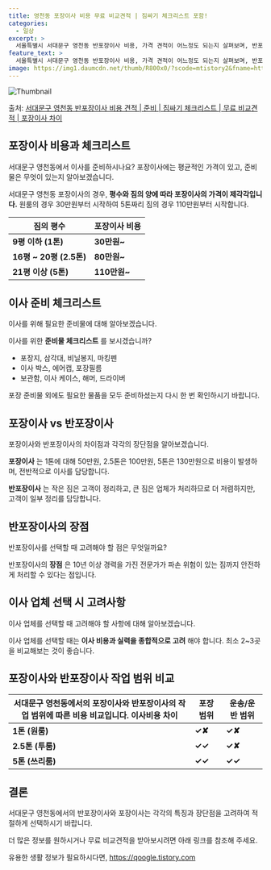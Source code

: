 ```yaml
---
title: 영천동 포장이사 비용 무료 비교견적 | 짐싸기 체크리스트 포함!
categories:
  - 일상
excerpt: >
  서울특별시 서대문구 영천동 반포장이사 비용, 가격 견적이 어느정도 되는지 살펴보며, 반포장이사를 준비함에 있어 짐싸기 준비 체크리스트가 무엇인지 보겠습니다. 마지막으로 포장이사와 차이점을 통해 무료 비교견적으로 어떤 것이 더 합리적인 선택인지 공유 드립니다.서대문구 영천동 포장이사 견적 샘플 보기 👈 클릭서대문구 영천동 포장이사 가격 살펴보기 👈 클릭서대문구 영천동 반포장이사 평균 이사 비용평수서대문구 영천동 평균 이사 비용원룸 이사9평 이하 (1톤)30만원~투룸/쓰리룸 이사16평 ~ 20평 (2.5톤)80만원~쓰리룸 이사21평 (5톤) ~110만원~우리집 무료 이사견적 받기 👈 클릭포장 vs 반포장: 이사 방식별 가장 큰 차이점이사 방식에 따라 포장과 반포장의 가장 큰 차이점을 알아보자.포장이사:..
feature_text: >
  서울특별시 서대문구 영천동 반포장이사 비용, 가격 견적이 어느정도 되는지 살펴보며, 반포장이사를 준비함에 있어 짐싸기 준비 체크리스트가 무엇인지 보겠습니다. 마지막으로 포장이사와 차이점을 통해 무료 비교견적으로 어떤 것이 더 합리적인 선택인지 공유 드립니다.서대문구 영천동 포장이사 견적 샘플 보기 👈 클릭서대문구 영천동 포장이사 가격 살펴보기 👈 클릭서대문구 영천동 반포장이사 평균 이사 비용평수서대문구 영천동 평균 이사 비용원룸 이사9평 이하 (1톤)30만원~투룸/쓰리룸 이사16평 ~ 20평 (2.5톤)80만원~쓰리룸 이사21평 (5톤) ~110만원~우리집 무료 이사견적 받기 👈 클릭포장 vs 반포장: 이사 방식별 가장 큰 차이점이사 방식에 따라 포장과 반포장의 가장 큰 차이점을 알아보자.포장이사:..
image: https://img1.daumcdn.net/thumb/R800x0/?scode=mtistory2&fname=https%3A%2F%2Fblog.kakaocdn.net%2Fdn%2Fp4TO4%2FbtsHbtU1Nh6%2FOw5hGGMp1QnfSju8Iis64K%2Fimg.webp
---
```


![Thumbnail](https://img1.daumcdn.net/thumb/R800x0/?scode=mtistory2&fname=https%3A%2F%2Fblog.kakaocdn.net%2Fdn%2Fp4TO4%2FbtsHbtU1Nh6%2FOw5hGGMp1QnfSju8Iis64K%2Fimg.webp)

<p>출처: <a href="https://qoogle.tistory.com/9915" rel="dofollow">서대문구 영천동 반포장이사 비용 견적 | 준비 | 짐싸기 체크리스트 | 무료 비교견적 | 포장이사 차이</a> </p>

## 포장이사 비용과 체크리스트

서대문구 영천동에서 이사를 준비하시나요? 포장이사에는 평균적인 가격이 있고, 준비물은 무엇이 있는지 알아보겠습니다.

서대문구 영천동 포장이사의 경우, **평수와 짐의 양에 따라 포장이사의 가격이 제각각입니다.** 원룸의 경우 30만원부터 시작하여 5톤짜리
짐의 경우 110만원부터 시작합니다.

**짐의 평수** | **포장이사 비용**  
---|---  
**9평 이하 (1톤)** | **30만원~**  
**16평 ~ 20평 (2.5톤)** | **80만원~**  
**21평 이상 (5톤)** | **110만원~**  
  
## 이사 준비 체크리스트

이사를 위해 필요한 준비물에 대해 알아보겠습니다.

이사를 위한 **준비물 체크리스트** 를 보시겠습니까?

  * 포장지, 삼각대, 비닐봉지, 마킹펜
  * 이사 박스, 에어캡, 포장필름
  * 보관함, 이사 케이스, 해머, 드라이버

포장 준비물 외에도 필요한 물품을 모두 준비하셨는지 다시 한 번 확인하시기 바랍니다.

## 포장이사 vs 반포장이사

포장이사와 반포장이사의 차이점과 각각의 장단점을 알아보겠습니다.

**포장이사** 는 1톤에 대해 50만원, 2.5톤은 100만원, 5톤은 130만원으로 비용이 발생하며, 전반적으로 이사를 담당합니다.

**반포장이사** 는 작은 짐은 고객이 정리하고, 큰 짐은 업체가 처리하므로 더 저렴하지만, 고객이 일부 정리를 담당합니다.

## 반포장이사의 장점

반포장이사를 선택할 때 고려해야 할 점은 무엇일까요?

반포장이사의 **장점** 은 10년 이상 경력을 가진 전문가가 파손 위험이 있는 짐까지 안전하게 처리할 수 있다는 점입니다.

## 이사 업체 선택 시 고려사항

이사 업체를 선택할 때 고려해야 할 사항에 대해 알아보겠습니다.

이사 업체를 선택할 때는 **이사 비용과 실력을 종합적으로 고려** 해야 합니다. 최소 2~3곳을 비교해보는 것이 좋습니다.

## 포장이사와 반포장이사 작업 범위 비교

서대문구 영천동에서의 포장이사와 반포장이사의 작업 범위에 따른 비용 비교입니다.  **이사비용 차이** | **포장 범위** | **운송/운반 범위**  
---|---|---  
**1톤 (원룸)** | **✓✘** | **✓✘**  
**2.5톤 (투룸)** | **✓✓** | **✓✘**  
**5톤 (쓰리룸)** | **✓✓** | **✓✓**  
  
## 결론

서대문구 영천동에서의 반포장이사와 포장이사는 각각의 특징과 장단점을 고려하여 적절하게 선택하시기 바랍니다.

더 많은 정보를 원하시거나 무료 비교견적을 받아보시려면 아래 링크를 참조해 주세요.



 

유용한 생활 정보가 필요하시다면, <a href="https://qoogle.tistory.com" rel="dofollow">https://qoogle.tistory.com</a>


